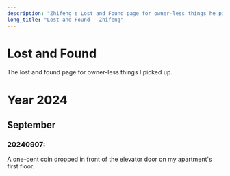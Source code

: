 ```yaml
---
description: "Zhifeng's Lost and Found page for owner-less things he picked up."
long_title: "Lost and Found - Zhifeng"
---
```


# Lost and Found

The lost and found page for owner-less things I picked up.

# Year 2024

## September

### 20240907:

A one-cent coin dropped in front of the elevator door on my apartment's first floor.
